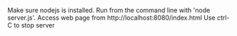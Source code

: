 Make sure nodejs is installed.
Run from the command line with 'node server.js'.
Access web page from http://localhost:8080/index.html
Use ctrl-C to stop server